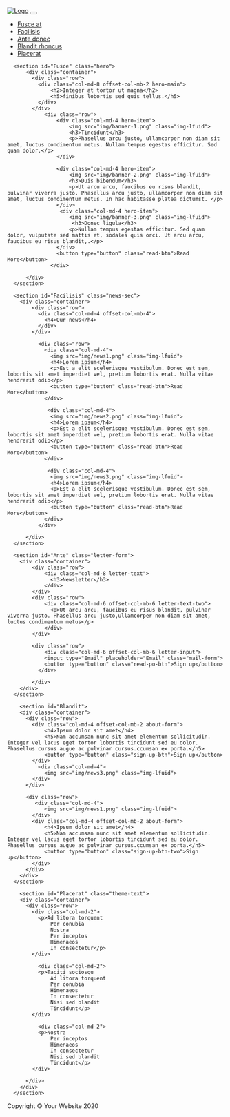 <!DOCTYPE html>
<html lang="en">

<head>

  <meta charset="utf-8">
  <meta name="viewport" content="width=device-width, initial-scale=1, shrink-to-fit=no">
  <meta name="description" content="">
  <meta name="author" content="">

  <title>TANVIR</title>

  <!--font Awesome-->
  <link rel="stylesheet" type="text/css" href="css/font-awesome.min.css">
  <!-- Bootstrap -->
  <link href="https://cdn.jsdelivr.net/npm/bootstrap@5.1.3/dist/css/bootstrap.min.css" rel="stylesheet" integrity="sha384-1BmE4kWBq78iYhFldvKuhfTAU6auU8tT94WrHftjDbrCEXSU1oBoqyl2QvZ6jIW3" crossorigin="anonymous">
  <script src="https://cdn.jsdelivr.net/npm/bootstrap@5.1.3/dist/js/bootstrap.bundle.min.js" integrity="sha384-ka7Sk0Gln4gmtz2MlQnikT1wXgYsOg+OMhuP+IlRH9sENBO0LRn5q+8nbTov4+1p" crossorigin="anonymous"></script>
  

  <!-- Custom styles for this template -->
  <link href="css/scrolling-nav.css" rel="stylesheet">
  <!--theme css-->
  <link rel="stylesheet" type="text/css" href="css/style.css">

</head>

<body id="page-top">

  <!-- Navigation -->
  <nav class="navbar navbar-expand-lg nav-head fixed-top" id="mainNav">
    <div class="container">
      <a class="navbar-brand js-scroll-trigger" href="#page-top"><img src="img/logo.png" class="img-fluid img-center" alt="Logo"></a>
      <button class="navbar-toggler" type="button" data-toggle="collapse" data-target="#navbarResponsive" aria-controls="navbarResponsive" aria-expanded="false" aria-label="Toggle navigation">
        <i class="fa fa-bars" aria-hidden="true"></i>
      </button>
      <div class="collapse navbar-collapse" id="navbarResponsive">
        <ul class="navbar-nav ml-auto">
          <li class="nav-item">
            <a class="nav-link js-scroll-trigger" href="#Fusce">Fusce at</a>
          </li>
          <li class="nav-item">
            <a class="nav-link js-scroll-trigger" href="#Facilisis">Facilisis</a>
          </li>
          <li class="nav-item">
            <a class="nav-link js-scroll-trigger" href="#Ante">Ante donec</a>
          </li>
          <li class="nav-item">
            <a class="nav-link js-scroll-trigger" href="#Blandit">Blandit rhoncus</a>
          </li>
          <li class="nav-item">
            <a class="nav-link js-scroll-trigger" href="#Placerat">Placerat</a>
          </li>
        </ul>
      </div>
    </div>
  </nav>

      <section id="Fusce" class="hero">
          <div class="container">
            <div class="row">
              <div class="col-md-8 offset-col-mb-2 hero-main">
                  <h2>Integer at tortor ut magna</h2>
                  <h5>finibus lobortis sed quis tellus.</h5>
              </div>
            </div>
                <div class="row">
                    <div class="col-md-4 hero-item">
                        <img src="img/banner-1.png" class="img-lfuid">
                        <h3>Tincidunt</h3>
                        <p>Phasellus arcu justo, ullamcorper non diam sit amet, luctus condimentum metus. Nullam tempus egestas efficitur. Sed quam dolor.</p>
                    </div>

                    <div class="col-md-4 hero-item">
                        <img src="img/banner-2.png" class="img-lfuid">
                        <h3>Duis bibendum</h3>
                        <p>Ut arcu arcu, faucibus eu risus blandit, pulvinar viverra justo. Phasellus arcu justo, ullamcorper non diam sit amet, luctus condimentum metus. In hac habitasse platea dictumst. </p>
                    </div>
                     <div class="col-md-4 hero-item">
                        <img src="img/banner-3.png" class="img-lfuid">
                         <h3>Donec ligula</h3>
                        <p>Nullam tempus egestas efficitur. Sed quam dolor, vulputate sed mattis et, sodales quis orci. Ut arcu arcu, faucibus eu risus blandit,.</p>
                    </div>
                    <button type="button" class="read-btn">Read More</button>
                  </div>
                
          </div>
      </section>

      <section id="Facilisis" class="news-sec">
        <div class="container">
            <div class="row">
              <div class="col-md-4 offset-col-mb-4">
                <h4>Our news</h4>
              </div>
            </div>

              <div class="row">
                <div class="col-md-4">
                  <img src="img/news1.png" class="img-lfuid">
                  <h4>Lorem ipsum</h4>
                  <p>Est a elit scelerisque vestibulum. Donec est sem, lobortis sit amet imperdiet vel, pretium lobortis erat. Nulla vitae hendrerit odio</p>
                  <button type="button" class="read-btn">Read More</button>
                </div>

                 <div class="col-md-4">
                  <img src="img/news2.png" class="img-lfuid">
                  <h4>Lorem ipsum</h4>
                  <p>Est a elit scelerisque vestibulum. Donec est sem, lobortis sit amet imperdiet vel, pretium lobortis erat. Nulla vitae hendrerit odio</p>
                  <button type="button" class="read-btn">Read More</button>
                </div>

                 <div class="col-md-4">
                  <img src="img/news3.png" class="img-lfuid">
                  <h4>Lorem ipsum</h4>
                  <p>Est a elit scelerisque vestibulum. Donec est sem, lobortis sit amet imperdiet vel, pretium lobortis erat. Nulla vitae hendrerit odio</p>
                  <button type="button" class="read-btn">Read More</button>
                </div>
              </div>

          </div>
      </section>

      <section id="Ante" class="letter-form">
        <div class="container">
            <div class="row">
                <div class="col-md-8 letter-text">
                  <h3>Newsletter</h3>
                </div>
            </div>
            <div class="row">
                <div class="col-md-6 offset-col-mb-6 letter-text-two">
                  <p>Ut arcu arcu, faucibus eu risus blandit, pulvinar viverra justo. Phasellus arcu justo,ullamcorper non diam sit amet, luctus condimentum metus</p>
                </div>
            </div>

            <div class="row">
                <div class="col-md-6 offset-col-mb-6 letter-input">
                <input type="Email" placeholder="Email" class="mail-form">
                <button type="button" class="read-po-btn">Sign up</button>
              </div>
              
            </div>
        </div>
      </section>

        <section id="Blandit">
        <div class="container">
          <div class="row">
            <div class="col-md-4 offset-col-mb-2 about-form">
                <h4>Ipsum dolor sit amet</h4>
                <h5>Nam accumsan nunc sit amet elementum sollicitudin. Integer vel lacus eget tortor lobortis tincidunt sed eu dolor. Phasellus cursus augue ac pulvinar cursus.ccumsan ex porta.</h5>
                <button type="button" class="sign-up-btn">Sign up</button>
            </div>
              <div class="col-md-4">
                <img src="img/news3.png" class="img-lfuid">
            </div>
          </div>

          <div class="row">
             <div class="col-md-4">
                <img src="img/news1.png" class="img-lfuid">
            </div>
            <div class="col-md-4 offset-col-mb-2 about-form">
                <h4>Ipsum dolor sit amet</h4>
                <h5>Nam accumsan nunc sit amet elementum sollicitudin. Integer vel lacus eget tortor lobortis tincidunt sed eu dolor. Phasellus cursus augue ac pulvinar cursus.ccumsan ex porta.</h5>
                <button type="button" class="sign-up-btn-two">Sign up</button>
            </div>
          </div>
        </div>
      </section>

        <section id="Placerat" class="theme-text">
        <div class="container">
          <div class="row">
            <div class="col-md-2">
              <p>Ad litora torquent
                  Per conubia
                  Nostra
                  Per inceptos
                  Himenaeos
                  In consectetur</p>
            </div>

              <div class="col-md-2">
              <p>Taciti sociosqu
                  Ad litora torquent
                  Per conubia
                  Himenaeos
                  In consectetur
                  Nisi sed blandit
                  Tincidunt</p>
            </div>

              <div class="col-md-2">
              <p>Nostra
                  Per inceptos
                  Himenaeos
                  In consectetur
                  Nisi sed blandit
                  Tincidunt</p>
            </div>

          </div>
        </div>
      </section>

  <!-- Footer -->
  <footer class="py-5 bg-dark">
    <div class="container">
      <p class="m-0 text-center text-white">Copyright &copy; Your Website 2020</p>
    </div>
    <!-- /.container -->
  </footer>

  <!-- Bootstrap core JavaScript -->
  <script src="vendor/jquery/jquery.min.js"></script>
  <script src="vendor/bootstrap/js/bootstrap.bundle.min.js"></script>

  <!-- Plugin JavaScript -->
  <script src="vendor/jquery-easing/jquery.easing.min.js"></script>

  <!-- Custom JavaScript for this theme -->
  <script src="js/scrolling-nav.js"></script>

</body>

</html>
